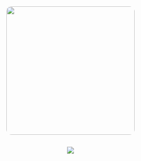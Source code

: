 <div align="center">
  <img src="https://github.com/user-attachments/assets/ee43bcea-5730-4051-ad60-f2187ad1507d" 
       width="300" 
       style="border-radius: 12px; margin-bottom: 14px;">

  <br>
  
  ![](https://komarev.com/ghpvc/?username=moskkovsky&color=0ABAB5&label=views&reviated=true&style=flat&font=bold)
</div>
